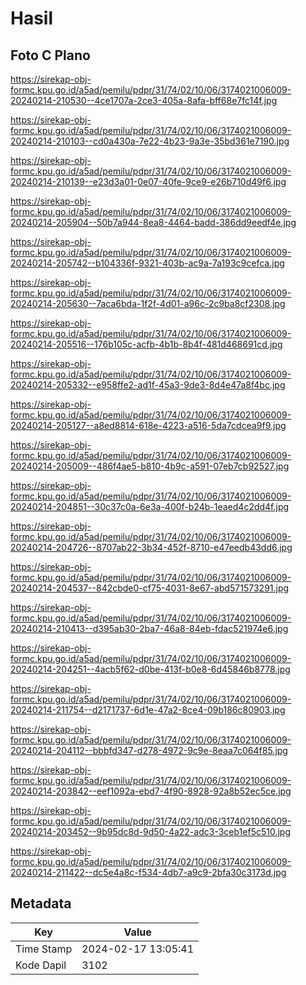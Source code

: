 # Hasil

## Foto C Plano

https://sirekap-obj-formc.kpu.go.id/a5ad/pemilu/pdpr/31/74/02/10/06/3174021006009-20240214-210530--4ce1707a-2ce3-405a-8afa-bff68e7fc14f.jpg

https://sirekap-obj-formc.kpu.go.id/a5ad/pemilu/pdpr/31/74/02/10/06/3174021006009-20240214-210103--cd0a430a-7e22-4b23-9a3e-35bd361e7190.jpg

https://sirekap-obj-formc.kpu.go.id/a5ad/pemilu/pdpr/31/74/02/10/06/3174021006009-20240214-210139--e23d3a01-0e07-40fe-9ce9-e26b710d49f6.jpg

https://sirekap-obj-formc.kpu.go.id/a5ad/pemilu/pdpr/31/74/02/10/06/3174021006009-20240214-205904--50b7a944-8ea8-4464-badd-386dd9eedf4e.jpg

https://sirekap-obj-formc.kpu.go.id/a5ad/pemilu/pdpr/31/74/02/10/06/3174021006009-20240214-205742--b104336f-9321-403b-ac9a-7a193c9cefca.jpg

https://sirekap-obj-formc.kpu.go.id/a5ad/pemilu/pdpr/31/74/02/10/06/3174021006009-20240214-205630--7aca6bda-1f2f-4d01-a96c-2c9ba8cf2308.jpg

https://sirekap-obj-formc.kpu.go.id/a5ad/pemilu/pdpr/31/74/02/10/06/3174021006009-20240214-205516--176b105c-acfb-4b1b-8b4f-481d468691cd.jpg

https://sirekap-obj-formc.kpu.go.id/a5ad/pemilu/pdpr/31/74/02/10/06/3174021006009-20240214-205332--e958ffe2-ad1f-45a3-9de3-8d4e47a8f4bc.jpg

https://sirekap-obj-formc.kpu.go.id/a5ad/pemilu/pdpr/31/74/02/10/06/3174021006009-20240214-205127--a8ed8814-618e-4223-a516-5da7cdcea9f9.jpg

https://sirekap-obj-formc.kpu.go.id/a5ad/pemilu/pdpr/31/74/02/10/06/3174021006009-20240214-205009--486f4ae5-b810-4b9c-a591-07eb7cb92527.jpg

https://sirekap-obj-formc.kpu.go.id/a5ad/pemilu/pdpr/31/74/02/10/06/3174021006009-20240214-204851--30c37c0a-6e3a-400f-b24b-1eaed4c2dd4f.jpg

https://sirekap-obj-formc.kpu.go.id/a5ad/pemilu/pdpr/31/74/02/10/06/3174021006009-20240214-204726--8707ab22-3b34-452f-8710-e47eedb43dd6.jpg

https://sirekap-obj-formc.kpu.go.id/a5ad/pemilu/pdpr/31/74/02/10/06/3174021006009-20240214-204537--842cbde0-cf75-4031-8e67-abd571573291.jpg

https://sirekap-obj-formc.kpu.go.id/a5ad/pemilu/pdpr/31/74/02/10/06/3174021006009-20240214-210413--d395ab30-2ba7-46a8-84eb-fdac521974e6.jpg

https://sirekap-obj-formc.kpu.go.id/a5ad/pemilu/pdpr/31/74/02/10/06/3174021006009-20240214-204251--4acb5f62-d0be-413f-b0e8-6d45846b8778.jpg

https://sirekap-obj-formc.kpu.go.id/a5ad/pemilu/pdpr/31/74/02/10/06/3174021006009-20240214-211754--d2171737-6d1e-47a2-8ce4-09b186c80903.jpg

https://sirekap-obj-formc.kpu.go.id/a5ad/pemilu/pdpr/31/74/02/10/06/3174021006009-20240214-204112--bbbfd347-d278-4972-9c9e-8eaa7c064f85.jpg

https://sirekap-obj-formc.kpu.go.id/a5ad/pemilu/pdpr/31/74/02/10/06/3174021006009-20240214-203842--eef1092a-ebd7-4f90-8928-92a8b52ec5ce.jpg

https://sirekap-obj-formc.kpu.go.id/a5ad/pemilu/pdpr/31/74/02/10/06/3174021006009-20240214-203452--9b95dc8d-9d50-4a22-adc3-3ceb1ef5c510.jpg

https://sirekap-obj-formc.kpu.go.id/a5ad/pemilu/pdpr/31/74/02/10/06/3174021006009-20240214-211422--dc5e4a8c-f534-4db7-a9c9-2bfa30c3173d.jpg


## Metadata

| Key        | Value               |
| ---------- | ------------------- |
| Time Stamp | 2024-02-17 13:05:41 |
| Kode Dapil | 3102                |



